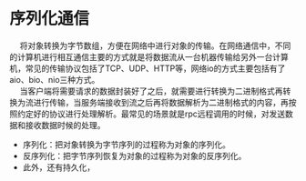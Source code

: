 

# 序列化通信  
&emsp; 将对象转换为字节数组，方便在网络中进行对象的传输。在网络通信中，不同的计算机进行相互通信主要的方式就是将数据流从一台机器传输给另外一台计算机，常见的传输协议包括了TCP、UDP、HTTP等，网络io的方式主要包括有了aio、bio、nio三种方式。  
&emsp; 当客户端将需要请求的数据封装好了之后，就需要进行转换为二进制格式再转换为流进行传输，当服务端接收到流之后再将数据解析为二进制格式的内容，再按照约定好的协议进行处理解析。最常见的场景就是rpc远程调用的时候，对发送数据和接收数据时候的处理。  

* 序列化：把对象转换为字节序列的过程称为对象的序列化。
* 反序列化：把字节序列恢复为对象的过程称为对象的反序列化。  
* 此外，还有持久化，

